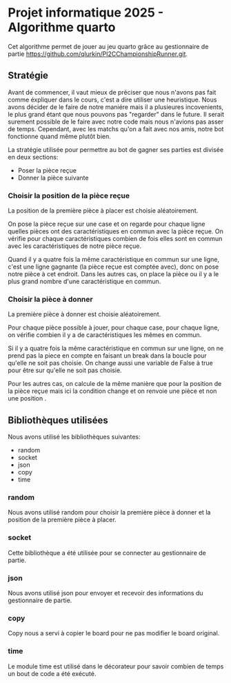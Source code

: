 # Projet informatique 2025 - Algorithme quarto

Cet algorithme permet de jouer au jeu quarto grâce au gestionnaire de partie https://github.com/qlurkin/PI2CChampionshipRunner.git.

## Stratégie

Avant de commencer, il vaut mieux de préciser que nous n'avons pas fait comme éxpliquer dans le cours, c'est a dire utiliser une heuristique. Nous avons décider de le faire de notre maniére mais il a plusieures incovenients, le plus grand étant que nous pouvons pas "regarder" dans le future. Il serait surement possible de le faire avec notre code mais nous n'avions pas asser de temps. Cependant, avec les matchs qu'on a fait avec nos amis, notre bot fonctionne quand même plutôt bien.


La stratégie utilisée pour permettre au bot de gagner ses parties est divisée en deux sections:
* Poser la pièce reçue
* Donner la pièce suivante

### Choisir la position de la pièce reçue

La position de la première pièce à placer est choisie aléatoirement.

On pose la pièce reçue sur une case et on regarde pour chaque ligne quelles pièces ont des caractéristiques en commun avec la pièce reçue. On vérifie pour chaque caractéristiques combien de fois elles sont en commun avec les caractéristiques de notre pièce reçue. 

Quand il y a quatre fois la même caractéristique en commun sur une ligne, c'est une ligne gagnante (la pièce reçue est comptée avec), donc on pose notre pièce à cet endroit.
Dans les autres cas, on place la pièce ou il y a le plus grand nombre d'une caractéristique en commun.

### Choisir la pièce à donner

La première pièce à donner est choisie aléatoirement.

Pour chaque pièce possible à jouer, pour chaque case, pour chaque ligne, on vérifie combien il y a de caractéristiques les mêmes en commun.

Si il y a quatre fois la même caractéristique en commun sur une ligne, on ne prend pas la piece en compte en faisant un break dans la boucle pour qu'elle ne soit pas choisie. On change aussi une variable de False à true pour être sur qu'elle ne soit pas choisie.

Pour les autres cas, on calcule de la même manière que pour la position de la pièce reçue mais ici la condition change et on renvoie une pièce et non une position .

## Bibliothèques utilisées

Nous avons utilisé les bibliothèques suivantes:
* random
* socket
* json
* copy
* time

### random

Nous avons utilisé random pour choisir la première pièce à donner et la position de la première pièce à placer.

### socket

Cette bibliothèque a été utilisée pour se connecter au gestionnaire de partie.

### json

Nous avons utilisé json pour envoyer et recevoir des informations du gestionnaire de partie.

### copy 

Copy nous a servi à copier le board pour ne pas modifier le board original.

### time

Le module time est utilisé dans le décorateur pour savoir combien de temps un bout de code a été exécuté.